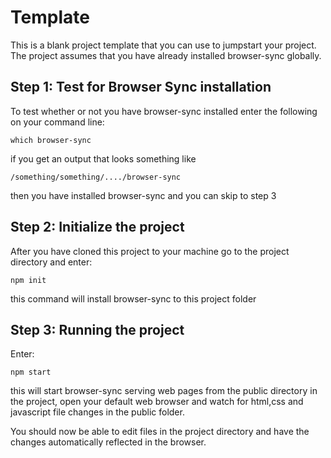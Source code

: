 # Template

This is a blank project template that you can use to jumpstart your project.
The project assumes that you have already installed browser-sync globally.  

## Step 1: Test for Browser Sync installation
To test whether or not you have browser-sync installed enter the following on your command line:

```
which browser-sync
```

if you get an output that looks something like
```
/something/something/..../browser-sync
```

then you have installed browser-sync and you can skip to step 3

## Step 2: Initialize the project
After you have cloned this project to your machine go to the project directory and enter:

```
npm init
```

this command will install browser-sync to this project folder

## Step 3: Running the project

Enter:
```
npm start
```

this will start browser-sync serving web pages from the public directory in the project, open your default web browser and watch for html,css and javascript file changes in the  public folder.  

You should now be able to edit files in the project directory and have the changes automatically reflected in the browser.


